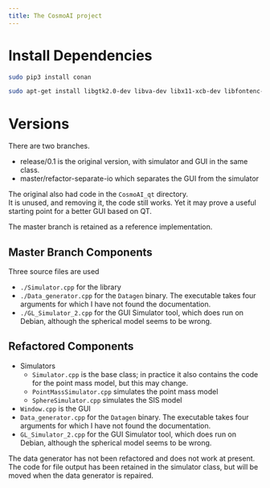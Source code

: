 ```yaml
---
title: The CosmoAI project
---
```


# Install Dependencies

```sh
sudo pip3 install conan

sudo apt-get install libgtk2.0-dev libva-dev libx11-xcb-dev libfontenc-dev libxaw7-dev libxkbfile-dev libxmuu-dev libxpm-dev libxres-dev libxtst-dev libxvmc-dev libxcb-render-util0-dev libxcb-xkb-dev libxcb-icccm4-dev libxcb-image0-dev libxcb-keysyms1-dev libxcb-randr0-dev libxcb-shape0-dev libxcb-sync-dev libxcb-xfixes0-dev libxcb-xinerama0-dev libxcb-dri3-dev libxcb-util-dev libxcb-util0-dev
```

# Versions

There are two branches.

- release/0.1 is the original version, with simulator and GUI in the same class.
- master/refactor-separate-io which separates the GUI from the simulator 

The original also had code in the `CosmoAI_qt` directory.  
It is unused, and removing it, the code still works.
Yet it may prove a useful starting point for a better GUI based on QT.

The master branch is retained as a reference implementation. 

## Master Branch Components

Three source files are used

+ `./Simulator.cpp` for the library
+ `./Data_generator.cpp` for the `Datagen` binary. The executable takes four arguments for which I have not found the documentation.
+ `./GL_Simulator_2.cpp` for the GUI Simulator tool, which does run on Debian, although the spherical model seems to be wrong.


## Refactored Components

+ Simulators
    + `Simulator.cpp` is the base class; in practice it also contains the code for the point mass model,
      but this may change.
    + `PointMassSimulator.cpp` simulates the point mass model
    + `SphereSimulator.cpp` simulates the SIS model
+ `Window.cpp` is the GUI
+ `Data_generator.cpp` for the `Datagen` binary. The executable takes four arguments for which I have not found the documentation.
+ `GL_Simulator_2.cpp` for the GUI Simulator tool, which does run on Debian, although the spherical model seems to be wrong.

The data generator has not been refactored and does not work at present.
The code for file output has been retained in the simulator class, but will be moved when
the data generator is repaired.

